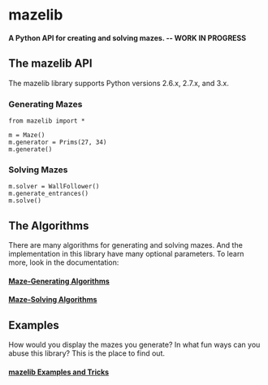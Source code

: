 # mazelib

#### A Python API for creating and solving mazes.  --  WORK IN PROGRESS

## The mazelib API

The mazelib library supports Python versions 2.6.x, 2.7.x, and 3.x.

### Generating Mazes

    from mazelib import *

    m = Maze()
    m.generator = Prims(27, 34)
    m.generate()

### Solving Mazes

    m.solver = WallFollower()
    m.generate_entrances()
    m.solve()

## The Algorithms

There are many algorithms for generating and solving mazes. And the implementation in this library have many optional parameters. To learn more, look in the documentation:

#### [Maze-Generating Algorithms](docs/MAZE_GEN_ALGOS.md)

#### [Maze-Solving Algorithms](docs/MAZE_SOLVE_ALGOS.md)


## Examples

How would you display the mazes you generate? In what fun ways can you abuse this library? This is the place to find out.

#### [mazelib Examples and Tricks](docs/EXAMPLES.md)

